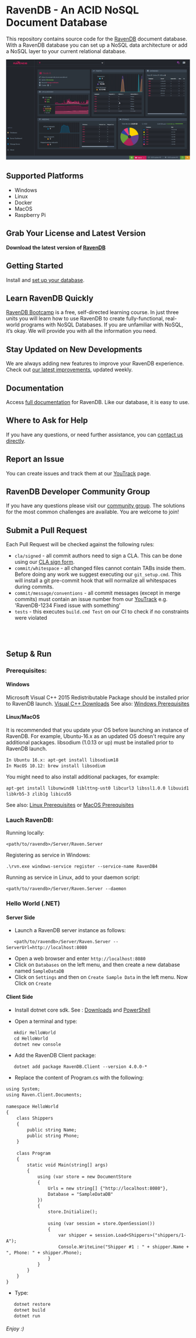 # RavenDB - An ACID NoSQL Document Database
This repository contains source code for the [RavenDB](https://ravendb.net/) document database. With a RavenDB database you can set up a NoSQL data architecture or add a NoSQL layer to your current relational database.

![RavenDb Studio](docs/readmeScreenshot.png)

## Supported Platforms
- Windows
- Linux
- Docker
- MacOS
- Raspberry Pi

## Grab Your License and Latest Version
**Download the latest version of [RavenDB](https://ravendb.net/downloads#server/dev)**

## Getting Started
Install and [set up your database](https://ravendb.net/docs/article-page/latest/csharp/start/getting-started).

## Learn RavenDB Quickly
[RavenDB Bootcamp](https://ravendb.net/learn) is a free, self-directed learning course. In just three units you will learn how to use RavenDB to create fully-functional, real-world programs with NoSQL Databases. If you are unfamiliar with NoSQL, it’s okay. We will provide you with all the information you need.

## Stay Updated on New Developments
We are always adding new features to improve your RavenDB experience. Check out [our latest improvements](https://ravendb.net/docs/article-page/latest/csharp/start/whats-new), updated weekly.

## Documentation
Access [full documentation](https://ravendb.net/docs/article-page/latest/csharp) for RavenDB. Like our database, it is easy to use.

## Where to Ask for Help
If you have any questions, or need further assistance, you can [contact us directly](https://ravendb.net/contact).

## Report an Issue
You can create issues and track them at our [YouTrack](http://issues.hibernatingrhinos.com/) page.

## RavenDB Developer Community Group
If you have any questions please visit our [community group](http://groups.google.com/group/ravendb/). The solutions for the most common challenges are available. You are welcome to join!

## Submit a Pull Request
Each Pull Request will be checked against the following rules:

- `cla/signed` - all commit authors need to sign a CLA. This can be done using our [CLA sign form](http://ravendb.net/contributors/cla/sign).
- `commit/whitespace` - all changed files cannot contain TABs inside them. Before doing any work we suggest executing our `git_setup.cmd`. This will install a git pre-commit hook that will normalize all whitespaces during commits.
- `commit/message/conventions` - all commit messages (except in merge commits) must contain an issue number from our [YouTrack](http://issues.hibernatingrhinos.com) e.g. 'RavenDB-1234 Fixed issue with something'
- `tests` - this executes `build.cmd Test` on our CI to check if no constraints were violated

 <br><br>

## Setup & Run
### Prerequisites:

#### Windows
Microsoft Visual C++ 2015 Redistributable Package should be installed prior to RavenDB launch.
[Visual C++ Downloads](https://support.microsoft.com/en-us/help/2977003/the-latest-supported-visual-c-downloads)
See also: [Windows Prerequisites](https://docs.microsoft.com/en-us/dotnet/core/windows-prerequisites)

#### Linux/MacOS
It is recommended that you update your OS before launching an instance of RavenDB.
For example, Ubuntu-16.x as an updated OS doesn't require any additional packages.
libsodium (1.0.13 or up) must be installed prior to RavenDB launch.
```
In Ubuntu 16.x: apt-get install libsodium18
In MacOS 10.12: brew install libsodium
```
You might need to also install additional packages, for example:
```
apt-get install libunwind8 liblttng-ust0 libcurl3 libssl1.0.0 libuuid1 libkrb5-3 zlib1g libicu55
```

See also: [Linux Prerequisites](https://docs.microsoft.com/en-us/dotnet/core/linux-prerequisites) or [MacOS Prerequisites](https://docs.microsoft.com/en-us/dotnet/core/macos-prerequisites)

### Lauch RavenDB:
Running locally:
```
<path/to/ravendb>/Server/Raven.Server
```

Registering as service in Windows:
```
.\rvn.exe windows-service register --service-name RavenDB4
```

Running as service in Linux, add to your daemon script:
```
<path/to/ravendb>/Server/Raven.Server --daemon
```

### Hello World (.NET)

#### Server Side

- Launch a RavenDB server instance as follows:
```
   <path/to/ravendb>/Server/Raven.Server --ServerUrl=http://localhost:8080
```

- Open a web browser and enter `http://localhost:8080`
- Click on `Databases` on the left menu, and then create a new database named `SampleDataDB`
- Click on `Settings` and then on `Create Sample Data` in the left menu. Now Click on `Create`

#### Client Side

- Install dotnet core sdk. See : [Downloads](https://www.microsoft.com/net/download) and [PowerShell](https://github.com/PowerShell/PowerShell/releases)

- Open a terminal and type:

```
   mkdir HelloWorld
   cd HelloWorld
   dotnet new console
```

- Add the RavenDB Client package:

```
   dotnet add package RavenDB.Client --version 4.0.0-*
```

- Replace the content of Program.cs with the following:
```
using System;
using Raven.Client.Documents;

namespace HelloWorld
{
    class Shippers
    {
        public string Name;
        public string Phone;
    }
    
    class Program
    {
        static void Main(string[] args)
        {
            using (var store = new DocumentStore
            {
                Urls = new string[] {"http://localhost:8080"},
                Database = "SampleDataDB"
            })
            {
                store.Initialize();

                using (var session = store.OpenSession())
                {
                    var shipper = session.Load<Shippers>("shippers/1-A");
                    Console.WriteLine("Shipper #1 : " + shipper.Name + ", Phone: " + shipper.Phone);
                }
            }
        }
    }
}
```

- Type:
```
   dotnet restore
   dotnet build
   dotnet run
```

###### Enjoy :)
